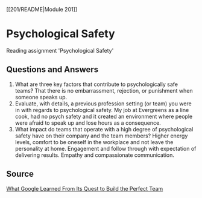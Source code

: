 [[201/README|Module 201]]
# Psychological Safety

Reading assignment 'Psychological Safety'

## Questions and Answers

1. What are three key factors that contribute to psychologically safe teams? That there is no embarrassment, rejection, or punishment when someone speaks up.
2. Evaluate, with details, a previous profession setting (or team) you were in with regards to psychological safety. My job at Evergreens as a line cook, had no psych safety and it created an environment where people were afraid to speak up and lose hours as a consequence.
3. What impact do teams that operate with a high degree of psychological safety have on their company and the team members? Higher energy levels, comfort to be oneself in the workplace and not leave the personality at home. Engagement and follow through with expectation of delivering results. Empathy and compassionate communication.

## Source

 [What Google Learned From Its Quest to Build the Perfect Team](https://web.archive.org/web/20221125192300/https://www.nytimes.com/2016/02/28/magazine/what-google-learned-from-its-quest-to-build-the-perfect-team.html)
